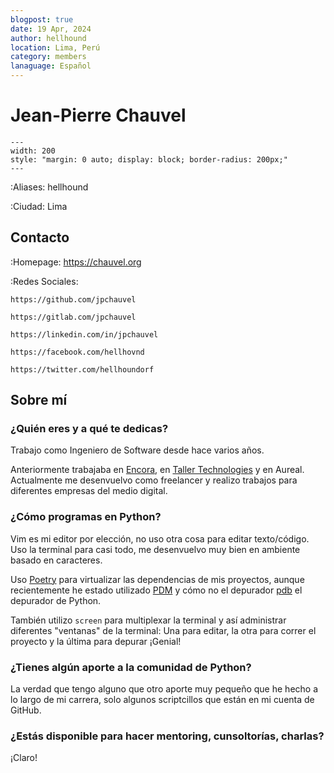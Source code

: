 ```yaml
---
blogpost: true
date: 19 Apr, 2024
author: hellhound
location: Lima, Perú
category: members
lanaguage: Español
---
```


# Jean-Pierre Chauvel

```{gravatar} jean.pierre@chauvel.org
---
width: 200
style: "margin: 0 auto; display: block; border-radius: 200px;"
---
```

:Aliases: hellhound

:Ciudad: Lima


## Contacto

:Homepage: https://chauvel.org

:Redes Sociales:
```{rst-class} i-icon github
https://github.com/jpchauvel
```
```{rst-class} i-icon gitlab
https://gitlab.com/jpchauvel
```
```{rst-class} i-icon linkedin
https://linkedin.com/in/jpchauvel
```
```{rst-class} i-icon facebook
https://facebook.com/hellhovnd
```
```{rst-class} i-icon x-twitter
https://twitter.com/hellhoundorf
```

## Sobre mí

### ¿Quién eres y a qué te dedicas?

Trabajo como Ingeniero de Software desde hace varios años.

Anteriormente trabajaba en [Encora](https://www.encora.com), en [Taller
Technologies](https://taller.us) y en Aureal. Actualmente me desenvuelvo como
freelancer y realizo trabajos para diferentes empresas del medio digital.

### ¿Cómo programas en Python?

Vim es mi editor por elección, no uso otra cosa para editar texto/código. Uso la
terminal para casi todo, me desenvuelvo muy bien en ambiente basado en
caracteres.

Uso [Poetry](https://python-poetry.org) para virtualizar las dependencias de mis
proyectos, aunque recientemente he estado utilizado
[PDM](https://pdm-project.org/en/latest/) y cómo no el depurador
[pdb](https://docs.python.org/3/library/pdb.html) el depurador de Python.

También utilizo `screen` para multiplexar la terminal y así administrar
diferentes "ventanas" de la terminal: Una para editar, la otra para correr el
proyecto y la última para depurar ¡Genial!

### ¿Tienes algún aporte a la comunidad de Python?

La verdad que tengo alguno que otro aporte muy pequeño que he hecho a lo largo
de mi carrera, solo algunos scriptcillos que están en mi cuenta de GitHub.

### ¿Estás disponible para hacer mentoring, cunsoltorías, charlas?

¡Claro!
